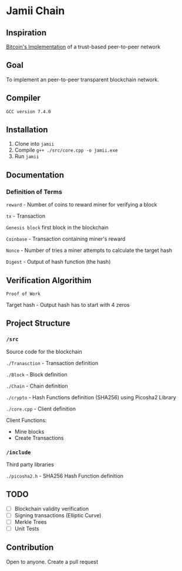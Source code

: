 # Jamii Chain

## Inspiration
[Bitcoin's Implementation](https://bitcoin.org/bitcoin.pdf) of a trust-based peer-to-peer network  
## Goal
To implement an peer-to-peer transparent blockchain network. 

## Compiler
```GCC version 7.4.0```

## Installation
1. Clone into ```jamii```
2. Compile ```g++ ./src/core.cpp -o jamii.exe```
3. Run ```jamii``` 


## Documentation 

### Definition of Terms
```reward``` - Number of coins to reward miner for verifying a block

```tx``` - Transaction

```Genesis block``` first block in the blockchain

```Coinbase``` - Transaction containing miner's reward

```Nonce``` - Number of tries a miner attempts to calculate the target hash

```Digest``` - Output of hash function (the hash)

## Verification Algorithim
```Proof of Work```

Target hash - Output hash has to start with 4 zeros

## Project Structure

### ```/src``` 
Source code for the blockchain

```./Tranasction``` - Transaction definition

```./Block``` - Block definition

```./Chain``` - Chain definition

```./crypto``` - Hash Functions definition (SHA256) using Picosha2 Library

```./core.cpp``` - Client definition

Client Functions:
 - Mine blocks
 - Create Transactions

### ```/include```

Third party libraries

```./picosha2.h``` - SHA256 Hash Function definition

## TODO
- [ ] Blockchain validity verification
- [ ] Signing transactions (Elliptic Curve)
- [ ] Merkle Trees 
- [ ] Unit Tests

## Contribution
Open to anyone. Create a pull request
